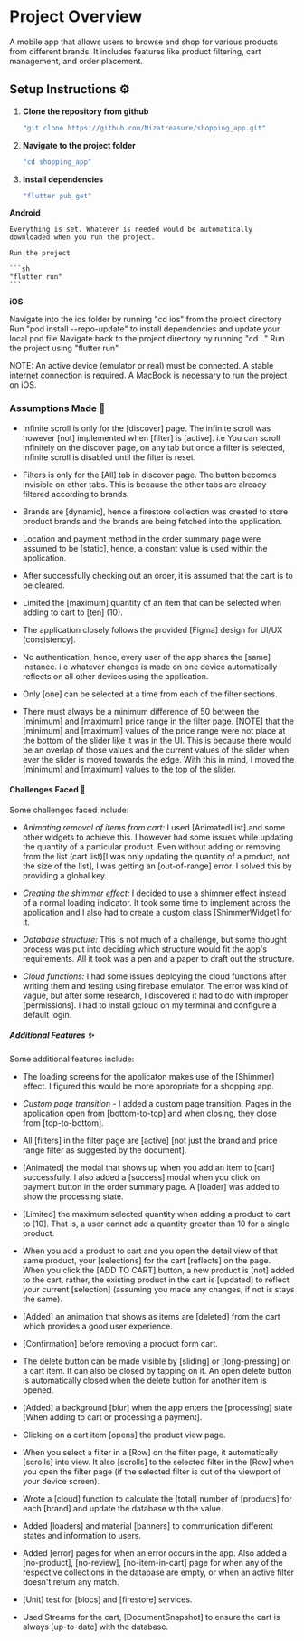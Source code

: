 # Project Overview

A mobile app that allows users to browse and shop for various products from different brands. It includes features like product filtering, cart management, and order placement.



## Setup Instructions :gear:
   
1. **Clone the repository from github** 
   ```sh
   "git clone https://github.com/Nizatreasure/shopping_app.git"
   ```

2. **Navigate to the project folder**
    ```sh
    "cd shopping_app"
    ```

3. **Install dependencies**
     ```sh
    "flutter pub get"
    ```

    
**Android**

    Everything is set. Whatever is needed would be automatically downloaded when you run the project.
    
    Run the project

    ```sh
    "flutter run"
    ```
    

**iOS**

Navigate into the ios folder by running "cd ios" from the project directory
Run "pod install --repo-update" to install dependencies and update your local pod file
Navigate back to the project directory by running "cd .."
Run the project using "flutter run"

NOTE: An active device (emulator or real) must be connected. A stable internet connection is required. A MacBook is necessary to run the project on iOS.


### Assumptions Made :memo:
    
- Infinite scroll is only for the [discover] page. The infinite scroll was however [not] implemented when [filter] is [active]. i.e You can scroll infinitely on the discover page, on any tab but once a filter is selected, infinite scroll is disabled until the filter is reset.

- Filters is only for the [All] tab in discover page. The button becomes invisible on other tabs. This is because the other tabs are already filtered according to brands.

- Brands are [dynamic], hence a firestore collection was created to store product brands and the brands are being fetched into the application.

- Location and payment method in the order summary page were assumed to be [static], hence, a constant value is used within the application.

- After successfully checking out an order, it is assumed that the cart is to be cleared. 

- Limited the [maximum] quantity of an item that can be selected when adding to cart to [ten] (10).

- The application closely follows the provided [Figma] design for UI/UX [consistency].

- No authentication, hence, every user of the app shares the [same] instance. i.e whatever changes is made on one device automatically reflects on all other devices using the application.

- Only [one] can be selected at a time from each of the filter sections.

- There must always be a minimum difference of 50 between the [minimum] and [maximum] price range in the filter page. [NOTE] that the [minimum] and [maximum] values of the price range were not place at the bottom of the slider like it was in the UI. This is because there would be an overlap of those values and the current values of the slider when ever the slider is moved towards the edge. With this in mind, I moved the [minimum] and [maximum] values to the top of the slider. 





#### Challenges Faced :wrench:

Some challenges faced include:

- *Animating removal of items from cart:* I used [AnimatedList] and some other widgets to achieve this. I however had some issues while updating the quantity of a particular product. Even without adding or removing from the list (cart list)[I was only updating the quantity of a product, not the size of the list], I was getting an [out-of-range] error. I solved this by providing a global key.

- *Creating the shimmer effect:*  I decided to use a shimmer effect instead of a normal loading indicator. It took some time to implement across the application and I also had to create a custom class [ShimmerWidget] for it.

- *Database structure:* This is not much of a challenge, but some thought process was put into deciding which structure would fit the app's requirements. All it took was a pen and a paper to draft out the structure.

- *Cloud functions:* I had some issues deploying the cloud functions after writing them and testing using firebase emulator. The error was kind of vague, but after some research, I discovered it had to do with improper [permissions]. I had to install gcloud on my terminal and configure a default login.

    

##### Additional Features :sparkles:

Some additional features include:

- The loading screens for the applicaton makes use of the [Shimmer] effect. I figured this would be more appropriate for a shopping app.

- *Custom page transition* - I added a custom page transition. Pages in the application open from [bottom-to-top] and when closing, they close from [top-to-bottom].

- All [filters] in the filter page are [active] [not just the brand and price range filter as suggested by the document].

- [Animated] the modal that shows up when you add an item to [cart] successfully. I also added a [success] modal when you click on payment button in the order summary page. A [loader] was added to show the processing state.

- [Limited] the maximum selected quantity when adding a product to cart to [10]. That is, a user cannot add a quantity greater than 10 for a single product.

- When you add a product to cart and you open the detail view of that same product, your [selections] for the cart [reflects] on the page. When you click the [ADD TO CART] button, a new product is [not] added to the cart, rather, the existing product in the cart is [updated] to reflect your current [selection] (assuming you made any changes, if not is stays the same).

- [Added] an animation that shows as items are [deleted] from the cart which provides a good user experience. 

- [Confirmation] before removing a product form cart.

- The delete button can be made visible by [sliding] or [long-pressing] on a cart item. It can also be closed by tapping on it. An open delete button is automatically closed when the delete button for another item is opened.

- [Added] a background [blur] when the app enters the [processing] state [When adding to cart or processing a payment].

- Clicking on a cart item [opens] the product view page.

- When you select a filter in a [Row] on the filter page, it automatically [scrolls] into view. It also [scrolls] to the selected filter in the [Row] when you open the filter page (if the selected filter is out of the viewport of your device screen).

- Wrote a [cloud] function to calculate the [total] number of [products] for each [brand] and update the database with the value.

- Added [loaders] and material [banners] to communication different states and information to users.

- Added [error] pages for when an error occurs in the app. Also added a [no-product], [no-review], [no-item-in-cart] page for when any of the respective collections in the database are empty, or when an active filter doesn't return any match.

- [Unit] test for [blocs] and [firestore] services.

- Used Streams for the cart, [DocumentSnapshot] to ensure the cart is always [up-to-date] with the database.

